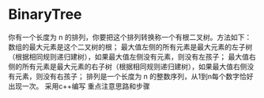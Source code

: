 # BinaryTree
你有一个长度为 n 的排列，你要把这个排列转换称一个有根二叉树。方法如下：  数组的最大元素是这个二叉树的根； 最大值左侧的所有元素是最大元素的左子树（根据相同规则递归建树），如果最大值左侧没有元素，则没有左孩子； 最大值右侧的所有元素是最大元素的右子树（根据相同规则递归建树），如果最大值右侧没有元素，则没有右孩子； 排列是一个长度为 n 的整数序列，从1到n每个数字恰好出现一次。
采用c++编写
重点注意思路和步骤
